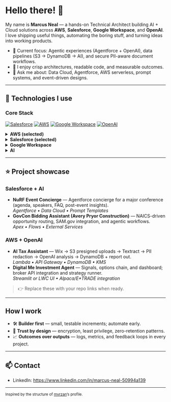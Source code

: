 # Hello there! 👋

My name is **Marcus Neal** — a hands-on Technical Architect building AI + Cloud solutions across **AWS**, **Salesforce**, **Google Workspace**, and **OpenAI**. I love shipping useful things, automating the boring stuff, and turning ideas into working products.

- 🔭 Current focus: Agentic experiences (Agentforce + OpenAI), data pipelines (S3 → DynamoDB → AI), and secure PII-aware document workflows.
- 🧩 I enjoy crisp architectures, readable code, and measurable outcomes.
- 💬 Ask me about: Data Cloud, Agentforce, AWS serverless, prompt systems, and event-driven designs.

---

## 🔧 Technologies I use

### Core Stack
[![Salesforce](https://img.shields.io/badge/Salesforce-00A1E0?logo=salesforce&logoColor=white)](https://www.salesforce.com/)
[![AWS](https://img.shields.io/badge/AWS-232F3E?logo=amazon-aws&logoColor=white)](https://aws.amazon.com/)
[![Google Workspace](https://img.shields.io/badge/Google%20Workspace-1a73e8?logo=google&logoColor=white)](https://workspace.google.com/)
[![OpenAI](https://img.shields.io/badge/OpenAI-412991?logo=openai&logoColor=white)](https://openai.com/)

<details>
<summary><b>AWS (selected)</b></summary>

[![Lambda](https://img.shields.io/badge/Lambda-FF9900?logo=awslambda&logoColor=white)](https://aws.amazon.com/lambda/)
[![API Gateway](https://img.shields.io/badge/API%20Gateway-FF4F8B?logo=amazonapigateway&logoColor=white)](https://aws.amazon.com/api-gateway/)
[![S3](https://img.shields.io/badge/S3-569A31?logo=amazons3&logoColor=white)](https://aws.amazon.com/s3/)
[![DynamoDB](https://img.shields.io/badge/DynamoDB-4053D6?logo=amazondynamodb&logoColor=white)](https://aws.amazon.com/dynamodb/)
[![Textract](https://img.shields.io/badge/Textract-232F3E?logo=amazonaws&logoColor=white)](https://aws.amazon.com/textract/)
[![SNS](https://img.shields.io/badge/SNS-FF4F8B?logo=amazonaws&logoColor=white)](https://aws.amazon.com/sns/)
[![SQS](https://img.shields.io/badge/SQS-FF4F8B?logo=amazonaws&logoColor=white)](https://aws.amazon.com/sqs/)
[![KMS](https://img.shields.io/badge/KMS-232F3E?logo=amazonaws&logoColor=white)](https://aws.amazon.com/kms/)

</details>

<details>
<summary><b>Salesforce (selected)</b></summary>

[![Apex](https://img.shields.io/badge/Apex-00A1E0?logo=salesforce&logoColor=white)](https://developer.salesforce.com/docs/atlas.en-us.apexcode.meta/apexcode/)
[![LWC](https://img.shields.io/badge/LWC-00A1E0?logo=salesforce&logoColor=white)](https://developer.salesforce.com/docs/component-library/overview/components)
[![Flows](https://img.shields.io/badge/Flows-00A1E0?logo=salesforce&logoColor=white)](https://trailhead.salesforce.com/content/learn/modules/flow-builder)
[![Agentforce](https://img.shields.io/badge/Agentforce-111827?logo=salesforce&logoColor=white)](https://www.salesforce.com/products/agentforce/)
[![Data Cloud](https://img.shields.io/badge/Data%20Cloud-111827?logo=salesforce&logoColor=white)](https://www.salesforce.com/products/data-cloud/)

</details>

<details>
<summary><b>Google Workspace</b></summary>

[![Docs](https://img.shields.io/badge/Docs-4285F4?logo=googledocs&logoColor=white)](https://www.google.com/docs/about/)
[![Sheets](https://img.shields.io/badge/Sheets-34A853?logo=googlesheets&logoColor=white)](https://www.google.com/sheets/about/)
[![Slides](https://img.shields.io/badge/Slides-FBBC05?logo=googleslides&logoColor=white)](https://www.google.com/slides/about/)
[![Apps Script](https://img.shields.io/badge/Apps%20Script-4285F4?logo=google&logoColor=white)](https://developers.google.com/apps-script)

</details>

<details>
<summary><b>AI</b></summary>

[![OpenAI](https://img.shields.io/badge/OpenAI-412991?logo=openai&logoColor=white)](https://openai.com/)
[![LangChain](https://img.shields.io/badge/LangChain-2C3E50?logo=chainlink&logoColor=white)](https://www.langchain.com/)
[![Prompt Engineering](https://img.shields.io/badge/Prompt%20Engineering-000000)](https://platform.openai.com/docs/guides/prompt-engineering)

</details>

---

## ⭐ Project showcase

### Salesforce + AI
- **NuRF Event Concierge** — Agentforce concierge for a major conference (agenda, speakers, FAQ, post-event insights).  
  _Agentforce • Data Cloud • Prompt Templates_
- **GovCon Bidding Assistant (Avery Pryor Construction)** — NAICS-driven opportunity routing, SAM.gov integration, and agentic workflows.  
  _Apex • Flows • External Services_

### AWS + OpenAI
- **AI Tax Assistant** — Wix → S3 presigned uploads → Textract → PII redaction → OpenAI analysis → DynamoDB + report out.  
  _Lambda • API Gateway • DynamoDB • KMS_
- **Digital Me Investment Agent** — Signals, options chain, and dashboard; broker API integration and strategy runner.  
  _Streamlit or LWC UI • Alpaca/E*TRADE integration_

> 👉 Replace these with your repo links when ready.

---

## How I work
- 🛠️ **Builder first** — small, testable increments; automate early.  
- 🔐 **Trust by design** — encryption, least privilege, zero-retention patterns.  
- 📈 **Outcomes over outputs** — logs, metrics, and feedback loops in every project.

---

## 📫 Contact
- LinkedIn: https://www.linkedin.com/in/marcus-neal-50994a139


---

<sub>Inspired by the structure of <a href="https://github.com/mvrzan">mvrzan</a>’s profile.</sub>
